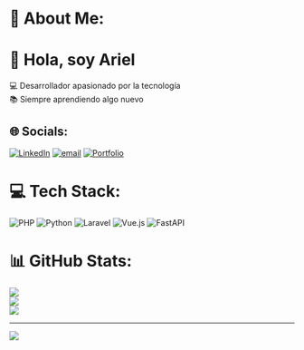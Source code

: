 # 💫 About Me:
# 👋 Hola, soy Ariel
💻 Desarrollador apasionado por la tecnología<br>📚 Siempre aprendiendo algo nuevo


## 🌐 Socials:
[![LinkedIn](https://img.shields.io/badge/LinkedIn-%230077B5.svg?logo=linkedin&logoColor=white)](https://linkedin.com/in/ariel-cayo-b9863227b) [![email](https://img.shields.io/badge/Email-D14836?logo=gmail&logoColor=white)](mailto:ariel.cayo.vargas@gmail.com)
[![Portfolio](https://img.shields.io/badge/Portfolio-000000?logo=google-chrome&logoColor=white)]([https://tuportafolio.com](https://ariel101.github.io/mi_portafolio/))

# 💻 Tech Stack:
![PHP](https://img.shields.io/badge/php-%23777BB4.svg?style=for-the-badge&logo=php&logoColor=white) ![Python](https://img.shields.io/badge/python-3670A0?style=for-the-badge&logo=python&logoColor=ffdd54) ![Laravel](https://img.shields.io/badge/laravel-%23FF2D20.svg?style=for-the-badge&logo=laravel&logoColor=white) ![Vue.js](https://img.shields.io/badge/vue.js-%2335495e.svg?style=for-the-badge&logo=vuedotjs&logoColor=%234FC08D) ![FastAPI](https://img.shields.io/badge/FastAPI-005571?style=for-the-badge&logo=fastapi)
# 📊 GitHub Stats:
![](https://github-readme-stats.vercel.app/api?username=ariel101&theme=dark&hide_border=false&include_all_commits=false&count_private=false)<br/>
![](https://nirzak-streak-stats.vercel.app/?user=ariel101&theme=dark&hide_border=false)<br/>
![](https://github-readme-stats.vercel.app/api/top-langs/?username=ariel101&theme=dark&hide_border=false&include_all_commits=false&count_private=false&layout=compact)

---
[![](https://visitcount.itsvg.in/api?id=ariel101&icon=0&color=0)](https://visitcount.itsvg.in)
